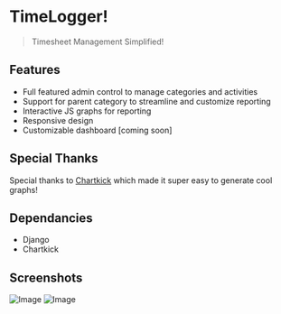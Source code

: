 # TimeLogger!
> Timesheet Management Simplified!

## Features
- Full featured admin control to manage categories and activities
- Support for parent category to streamline and customize reporting
- Interactive JS graphs for reporting
- Responsive design
- Customizable dashboard [coming soon]

## Special Thanks
Special thanks to [Chartkick](http://chartkick.com/) which made it super easy to generate cool graphs!

## Dependancies
- Django
- Chartkick

## Screenshots
![Image](https://dl.dropboxusercontent.com/u/9555677/timelogger/login.png)
![Image](https://dl.dropboxusercontent.com/u/9555677/timelogger/reporting.png)
